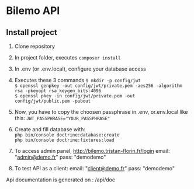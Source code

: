 # Bilemo API
## Install project

1) Clone repository
2) In project folder, executes ``composer install``
3) In .env (or .env.local), configure your database access
4) Executes these 3 commands 
``$ mkdir -p config/jwt``  
``$ openssl genpkey -out config/jwt/private.pem -aes256 -algorithm rsa -pkeyopt rsa_keygen_bits:4096``  
``$ openssl pkey -in config/jwt/private.pem -out config/jwt/public.pem -pubout``   

5) Now, you have to copy the choosen passphrase in .env, or.env.local like this: ``JWT_PASSPHRASE="YOUR_PASSPHRASE"``
6) Create and fill database with:  
``php bin/console doctrine:database:create``  
``php bin/console doctrine:fixtures:load``

7) To access admin panel, http://bilemo.tristan-florin.fr/login 
email: "admin@demo.fr"
pass: "demodemo"

8) To test API as a client:
email: "client@demo.fr"
pass: "demodemo"

Api documentation is generated on : /api/doc
